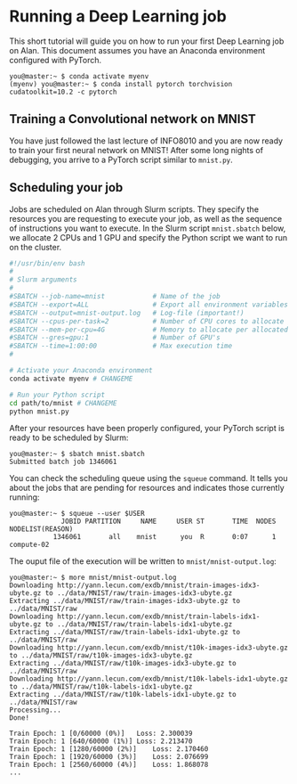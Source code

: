 # Running a Deep Learning job 

This short tutorial will guide you on how to run your first Deep Learning job on Alan. This document assumes you have an Anaconda environment configured with PyTorch.

```console
you@master:~ $ conda activate myenv
(myenv) you@master:~ $ conda install pytorch torchvision cudatoolkit=10.2 -c pytorch
```

## Training a Convolutional network on MNIST

You have just followed the last lecture of INFO8010 and you are now ready to train your first neural network on MNIST! After some long nights of debugging, you arrive to a PyTorch script similar to `mnist.py`. 

## Scheduling your job

Jobs are scheduled on Alan through Slurm scripts. They specify the resources you are requesting to execute your job, as well as the sequence of instructions you want to execute. In the Slurm script `mnist.sbatch` below, we allocate 2 CPUs and 1 GPU and specify the Python script we want to run on the cluster.

```bash
#!/usr/bin/env bash
#
# Slurm arguments
#
#SBATCH --job-name=mnist            # Name of the job 
#SBATCH --export=ALL                # Export all environment variables
#SBATCH --output=mnist-output.log   # Log-file (important!)
#SBATCH --cpus-per-task=2           # Number of CPU cores to allocate
#SBATCH --mem-per-cpu=4G            # Memory to allocate per allocated CPU core
#SBATCH --gres=gpu:1                # Number of GPU's
#SBATCH --time=1:00:00              # Max execution time
#

# Activate your Anaconda environment
conda activate myenv # CHANGEME

# Run your Python script
cd path/to/mnist # CHANGEME
python mnist.py
```

After your resources have been properly configured, your PyTorch script is ready to be scheduled by Slurm:
```console
you@master:~ $ sbatch mnist.sbatch
Submitted batch job 1346061
```

You can check the scheduling queue using the `squeue` command. It tells you about the jobs that are pending for resources and indicates those currently running:
```console
you@master:~ $ squeue --user $USER
             JOBID PARTITION     NAME     USER ST       TIME  NODES NODELIST(REASON)
           1346061       all    mnist      you  R       0:07      1 compute-02
```

The ouput file of the execution will be written to `mnist/mnist-output.log`:
```console
you@master:~ $ more mnist/mnist-output.log
Downloading http://yann.lecun.com/exdb/mnist/train-images-idx3-ubyte.gz to ../data/MNIST/raw/train-images-idx3-ubyte.gz
Extracting ../data/MNIST/raw/train-images-idx3-ubyte.gz to ../data/MNIST/raw
Downloading http://yann.lecun.com/exdb/mnist/train-labels-idx1-ubyte.gz to ../data/MNIST/raw/train-labels-idx1-ubyte.gz
Extracting ../data/MNIST/raw/train-labels-idx1-ubyte.gz to ../data/MNIST/raw
Downloading http://yann.lecun.com/exdb/mnist/t10k-images-idx3-ubyte.gz to ../data/MNIST/raw/t10k-images-idx3-ubyte.gz
Extracting ../data/MNIST/raw/t10k-images-idx3-ubyte.gz to ../data/MNIST/raw
Downloading http://yann.lecun.com/exdb/mnist/t10k-labels-idx1-ubyte.gz to ../data/MNIST/raw/t10k-labels-idx1-ubyte.gz
Extracting ../data/MNIST/raw/t10k-labels-idx1-ubyte.gz to ../data/MNIST/raw
Processing...
Done!

Train Epoch: 1 [0/60000 (0%)]	Loss: 2.300039
Train Epoch: 1 [640/60000 (1%)]	Loss: 2.213470
Train Epoch: 1 [1280/60000 (2%)]	Loss: 2.170460
Train Epoch: 1 [1920/60000 (3%)]	Loss: 2.076699
Train Epoch: 1 [2560/60000 (4%)]	Loss: 1.868078
...
```

